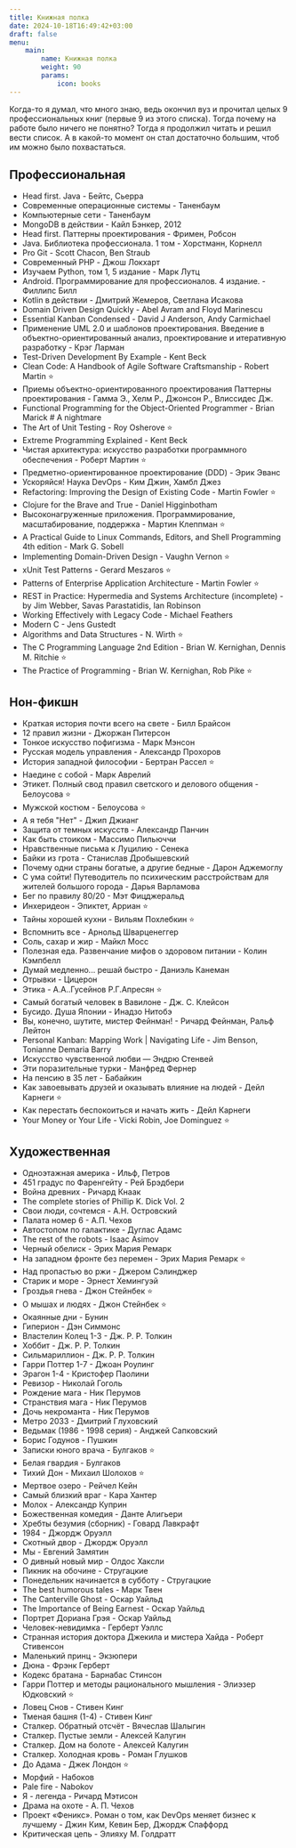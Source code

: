 ```yaml
---
title: Книжная полка
date: 2024-10-18T16:49:42+03:00
draft: false
menu: 
    main:
        name: Книжная полка
        weight: 90
        params:
            icon: books
---
```


Когда-то я думал, что много знаю, ведь окончил вуз и прочитал целых 9 профессиональных книг (первые 9 из этого списка). Тогда почему на работе было ничего не понятно? Тогда я продолжил читать и решил вести список. А в какой-то момент он стал достаточно большим, чтоб им можно было похвастаться.

## Профессиональная

* Head first. Java - Бейтс, Сьерра
* Современные операционные системы - Таненбаум
* Компьютерные сети - Таненбаум
* MongoDB в действии - Кайл Бэнкер, 2012
* Head first. Паттерны проектирования - Фримен, Робсон
* Java. Библиотека профессионала. 1 том - Хорстманн, Корнелл
* Pro Git - Scott Chacon, Ben Straub
* Современный PHP - Джош Локхарт
* Изучаем Python, том 1, 5 издание - Марк Лутц
* Android. Программирование для профессионалов. 4 издание. - Филлипс Билл
* Kotlin в действии - Дмитрий Жемеров, Светлана Исакова
* Domain Driven Design Quickly - Abel Avram and Floyd Marinescu
* Essential Kanban Condensed - David J Anderson, Andy Carmichael
* Применение UML 2.0 и шаблонов проектирования. Введение в объектно-ориентированный анализ, проектирование и итеративную разработку - Крэг Ларман
* Test-Driven Development By Example - Kent Beck
* Clean Code: A Handbook of Agile Software Craftsmanship - Robert Martin ⭐
* Приемы объектно-ориентированного проектирования Паттерны проектирования - Гамма Э., Хелм Р., Джонсон Р., Влиссидес Дж.
* Functional Programming for the Object-Oriented Programmer - Brian Marick # A nightmare
* The Art of Unit Testing - Roy Osherove ⭐
* Extreme Programming Explained - Kent Beck
* Чистая архитектура: искусство разработки программного обеспечения - Роберт Мартин ⭐
* Предметно-ориентированное проектирование (DDD) - Эрик Эванс
* Ускоряйся! Наука DevOps - Ким Джин, Хамбл Джез
* Refactoring: Improving the Design of Existing Code - Martin Fowler ⭐
* Clojure for the Brave and True - Daniel Higginbotham
* Высоконагруженные приложения. Программирование, масштабирование, поддержка - Мартин Клеппман ⭐
* A Practical Guide to Linux Commands, Editors, and Shell Programming 4th edition - Mark G. Sobell
* Implementing Domain-Driven Design - Vaughn Vernon ⭐
* xUnit Test Patterns - Gerard Meszaros ⭐
* Patterns of Enterprise Application Architecture - Martin Fowler ⭐
* REST in Practice: Hypermedia and Systems Architecture (incomplete) - by Jim Webber, Savas Parastatidis, Ian Robinson
* Working Effectively with Legacy Code - Michael Feathers
* Modern C - Jens Gustedt
* Algorithms and Data Structures - N. Wirth ⭐
* The C Programming Language 2nd Edition - Brian W. Kernighan, Dennis M. Ritchie ⭐
* The Practice of Programming - Brian W. Kernighan, Rob Pike ⭐

## Нон-фикшн

* Краткая история почти всего на свете - Билл Брайсон
* 12 правил жизни - Джоржан Питерсон
* Тонкое искусство пофигизма - Марк Мэнсон
* Русская модель управления - Александр Прохоров
* История западной философии - Бертран Рассел ⭐
* Наедине с собой - Марк Аврелий
* Этикет. Полный свод правил светского и делового общения - Белоусова ⭐
* Мужской костюм - Белоусова ⭐
* А я тебя "Нет" - Джип Джианг
* Защита от темных искусств - Александр Панчин
* Как быть стоиком - Массимо Пильюччи
* Нравственные письма к Луцилию - Сенека
* Байки из грота - Станислав Дробышевский
* Почему одни страны богатые, а другие бедные - Дарон Аджемоглу
* С ума сойти! Путеводитель по психическим расстройствам для жителей большого города - Дарья Варламова
* Бег по правилу 80/20 - Мэт Фицджеральд
* Инхеридеон - Эпиктет, Арриан ⭐
* Тайны хорошей кухни - Вильям Похлебкин ⭐
* Вспомнить все - Арнольд Шварценеггер
* Соль, сахар и жир - Майкл Мосс
* Полезная еда. Развенчание мифов о здоровом питании - Колин Кэмпбелл
* Думай медленно... решай быстро - Даниэль Канеман
* Отрывки - Цицерон
* Этика - А.А..Гусейнов Р.Г.Апресян ⭐
* Самый богатый человек в Вавилоне - Дж. С. Клейсон
* Бусидо. Душа Японии - Инадзо Нитобэ
* Вы, конечно, шутите, мистер Фейнман! - Ричард Фейнман, Ральф Лейтон
* Personal Kanban: Mapping Work | Navigating Life - Jim Benson, Tonianne Demaria Barry
* Искусство чувственной любви — Эндрю Стенвей
* Эти поразительные турки - Манфред Фернер
* На пенсию в 35 лет - Бабайкин
* Как завоевывать друзей и оказывать влияние на людей - Дейл Карнеги ⭐
* Как перестать беспокоиться и начать жить - Дейл Карнеги
* Your Money or Your Life -  Vicki Robin, Joe Dominguez ⭐

## Художественная

* Одноэтажная америка - Ильф, Петров
* 451 градус по Фаренгейту - Рей Брэдбери
* Война древних - Ричард Кнаак
* The complete stories of Phillip K. Dick Vol. 2
* Свои люди, сочтемся - А.Н. Островский
* Палата номер 6 - А.П. Чехов
* Автостопом по галактике - Дуглас Адамс
* The rest of the robots - Isaac Asimov
* Черный обелиск - Эрих Мария Ремарк
* На западном фронте без перемен - Эрих Мария Ремарк ⭐
* Над пропастью во ржи - Джером Сэлинджер
* Старик и море - Эрнест Хемингуэй
* Гроздья гнева - Джон Стейнбек ⭐
* О мышах и людях - Джон Стейнбек ⭐
* Окаянные дни - Бунин
* Гиперион - Дэн Симмонс
* Властелин Колец 1-3 - Дж. Р. Р. Толкин
* Хоббит - Дж. Р. Р. Толкин
* Сильмариллион - Дж. Р. Р. Толкин
* Гарри Поттер 1-7 - Джоан Роулинг
* Эрагон 1-4 - Кристофер Паолини
* Ревизор - Николай Гоголь
* Рождение мага - Ник Перумов
* Странствия мага - Ник Перумов
* Дочь некроманта - Ник Перумов
* Метро 2033 - Дмитрий Глуховский
* Ведьмак (1986 - 1998 серия) - Анджей Сапковский
* Борис Годунов - Пушкин
* Записки юного врача - Булгаков ⭐
* Белая гвардия - Булгаков
* Тихий Дон - Михаил Шолохов ⭐
* Мертвое озеро - Рейчел Кейн
* Самый близкий враг - Кара Хантер
* Молох - Александр Куприн
* Божественная комедия - Данте Алигьери
* Хребты безумия (сборник) - Говард Лавкрафт
* 1984 - Джордж Оруэлл
* Скотный двор - Джордж Оруэлл
* Мы - Евгений Замятин
* О дивный новый мир - Олдос Хаксли
* Пикник на обочине - Стругацкие
* Понедельник начинается в субботу - Стругацкие
* The best humorous tales - Марк Твен
* The Canterville Ghost - Оскар Уайльд
* The Importance of Being Earnest - Оскар Уайльд
* Портрет Дориана Грэя - Оскар Уайльд
* Человек-невидимка - Герберт Уэллс
* Странная история доктора Джекила и мистера Хайда - Роберт Стивенсон
* Маленький принц - Экзюпери
* Дюна - Фрэнк Герберт
* Кодекс братана - Барнабас Стинсон
* Гарри Поттер и методы рационального мышления - Элиэзер Юдковский ⭐
* Ловец Снов - Стивен Кинг
* Тменая башня (1-4) - Стивен Кинг
* Сталкер. Обратный отсчёт - Вячеслав Шалыгин
* Сталкер. Пустые земли - Алексей Калугин
* Сталкер. Дом на болоте - Алексей Калугин
* Сталкер. Холодная кровь - Роман Глушков
* До Адама - Джек Лондон ⭐
* Морфий - Набоков
* Pale fire - Nabokov
* Я - легенда - Ричард Мэтисон
* Драма на охоте - А. П. Чехов
* Проект «Феникс». Роман о том, как DevOps меняет бизнес к лучшему - Джин Ким, Кевин Бер, Джордж Спаффорд
* Критическая цепь - Элияху М. Голдратт

